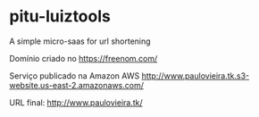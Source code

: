# pitu-luiztools
A simple micro-saas for url shortening

Domínio criado no https://freenom.com/

Serviço publicado na Amazon AWS http://www.paulovieira.tk.s3-website.us-east-2.amazonaws.com/

URL final: http://www.paulovieira.tk/
